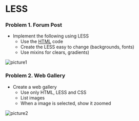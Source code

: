 LESS
====

### Problem 1. Forum Post
*	Implement the following using LESS
	*	Use the [HTML](https://github.com/TelerikAcademy/CSS/blob/master/4.%20LESS/homework/homework.html) code
	*	Create the LESS easy to change (backgrounds, fonts)
	*	Use mixins for clears, gradients)

![picture1](https://cloud.githubusercontent.com/assets/3619393/7184114/1f79cb80-e464-11e4-9a3d-5c916c0390ce.png)

### Problem 2. Web Gallery
*	Create a web gallery
	*	Use only HTML, LESS and CSS
	*	List images
	*	When a image is selected, show it zoomed

![picture2](https://cloud.githubusercontent.com/assets/3619393/7185067/4abe223c-e469-11e4-80a7-e6750fa89e63.png)